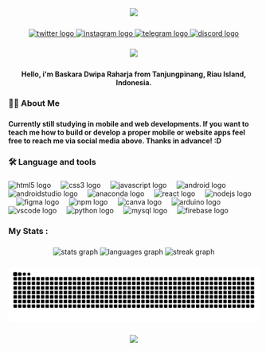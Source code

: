 <div align="center">
  <img height="350" src="https://scontent.ftnj1-1.fna.fbcdn.net/v/t1.6435-9/159420184_769474323751712_6003042139941300444_n.jpg?_nc_cat=102&ccb=1-7&_nc_sid=86c6b0&_nc_eui2=AeFwEjuHM0yFb5G7Btl-rYVNXOvYKeqpWpJc69gp6qlakpObbnMFxuqLvFiiicKMrqp37EHEuLPAUI0z-pSYLKNa&_nc_ohc=gNg9Msrh2PEQ7kNvgEO73Oc&_nc_zt=23&_nc_ht=scontent.ftnj1-1.fna&_nc_gid=AMMnwzV6kgqMDe63Wdppc51&oh=00_AYC_SeOvwfbWOgAMTurCswjwaj5xDlfDJs3qN97OrL6SNw&oe=6763EDF8"  />
</div>

###

<div align="center">
  <a href="https://x.com/ba_skraaa" target="_blank">
    <img src="https://img.shields.io/static/v1?message=Twitter&logo=twitter&label=&color=1DA1F2&logoColor=white&labelColor=&style=for-the-badge" height="25" alt="twitter logo"  />
  </a>
  <a href="https://www.instagram.com/ba_skraaa" target="_blank">
    <img src="https://img.shields.io/static/v1?message=Instagram&logo=instagram&label=&color=E4405F&logoColor=white&labelColor=&style=for-the-badge" height="25" alt="instagram logo"  />
  </a>
  <a href="https://t.me/buzzkara" target="_blank">
    <img src="https://img.shields.io/static/v1?message=Telegram&logo=telegram&label=&color=2CA5E0&logoColor=white&labelColor=&style=for-the-badge" height="25" alt="telegram logo"  />
  </a>
  <a href="buzzbuzzkara" target="_blank">
    <img src="https://img.shields.io/static/v1?message=Discord&logo=discord&label=&color=7289DA&logoColor=white&labelColor=&style=for-the-badge" height="25" alt="discord logo"  />
  </a>
</div>

###

<div align="center">
  <img src="https://visitor-badge.laobi.icu/badge?page_id=Buzzkara71.Buzzkara71&"  />
</div>

###

<h4 align="center">Hello, i'm Baskara Dwipa Raharja from Tanjungpinang, Riau Island, Indonesia.</h4>

###

<h3 align="left">👩‍💻  About Me</h3>

###

<h4 align="left">Currently still studying in mobile and web developments. If you want to teach me how to build or develop a proper mobile or website apps feel free to reach me via social media above. Thanks in advance! :D</h4>

###

<h3 align="left">🛠 Language and tools</h3>

###

<div align="left">
  <img src="https://cdn.jsdelivr.net/gh/devicons/devicon/icons/html5/html5-original.svg" height="40" alt="html5 logo"  />
  <img width="12" />
  <img src="https://cdn.jsdelivr.net/gh/devicons/devicon/icons/css3/css3-original.svg" height="40" alt="css3 logo"  />
  <img width="12" />
  <img src="https://cdn.jsdelivr.net/gh/devicons/devicon/icons/javascript/javascript-original.svg" height="40" alt="javascript logo"  />
  <img width="12" />
  <img src="https://cdn.jsdelivr.net/gh/devicons/devicon/icons/android/android-original.svg" height="40" alt="android logo"  />
  <img width="12" />
  <img src="https://cdn.jsdelivr.net/gh/devicons/devicon/icons/androidstudio/androidstudio-original.svg" height="40" alt="androidstudio logo"  />
  <img width="12" />
  <img src="https://cdn.jsdelivr.net/gh/devicons/devicon/icons/anaconda/anaconda-original.svg" height="40" alt="anaconda logo"  />
  <img width="12" />
  <img src="https://cdn.jsdelivr.net/gh/devicons/devicon/icons/react/react-original.svg" height="40" alt="react logo"  />
  <img width="12" />
  <img src="https://cdn.simpleicons.org/nodedotjs/339933" height="40" alt="nodejs logo"  />
  <img width="12" />
  <img src="https://cdn.jsdelivr.net/gh/devicons/devicon/icons/figma/figma-original.svg" height="40" alt="figma logo"  />
  <img width="12" />
  <img src="https://cdn.jsdelivr.net/gh/devicons/devicon/icons/npm/npm-original-wordmark.svg" height="40" alt="npm logo"  />
  <img width="12" />
  <img src="https://cdn.jsdelivr.net/gh/devicons/devicon/icons/canva/canva-original.svg" height="40" alt="canva logo"  />
  <img width="12" />
  <img src="https://cdn.jsdelivr.net/gh/devicons/devicon/icons/arduino/arduino-original.svg" height="40" alt="arduino logo"  />
  <img width="12" />
  <img src="https://cdn.jsdelivr.net/gh/devicons/devicon/icons/vscode/vscode-original.svg" height="40" alt="vscode logo"  />
  <img width="12" />
  <img src="https://cdn.jsdelivr.net/gh/devicons/devicon/icons/python/python-original.svg" height="40" alt="python logo"  />
  <img width="12" />
  <img src="https://img.shields.io/badge/MySQL-4479A1?logo=mysql&logoColor=white&style=for-the-badge" height="40" alt="mysql logo"  />
  <img width="12" />
  <img src="https://img.shields.io/badge/Firebase-FFCA28?logo=firebase&logoColor=black&style=for-the-badge" height="40" alt="firebase logo"  />
</div>

###

<h3 align="left">My Stats :</h3>

###

<div align="center">
  <img src="https://github-readme-stats.vercel.app/api?username=Buzzkara71&hide_title=false&hide_rank=false&show_icons=true&include_all_commits=true&count_private=true&disable_animations=false&theme=blueberry&locale=en&hide_border=false&order=1" height="135" alt="stats graph"  />
  <img src="https://github-readme-stats.vercel.app/api/top-langs?username=Buzzkara71&locale=en&hide_title=false&layout=compact&card_width=320&langs_count=5&theme=blueberry&hide_border=false&order=2" height="135" alt="languages graph"  />
  <img src="https://streak-stats.demolab.com?user=Buzzkara71&locale=en&mode=daily&theme=blueberry&hide_border=false&border_radius=5&order=3" height="252" alt="streak graph"  />
</div>

###

<img src="https://raw.githubusercontent.com/Buzzkara71/Buzzkara71/output/snake.svg" alt="Snake animation" />

###

<div align="center">
  <img height="200" src="https://imgflip.com/gif/9avjto"  />
</div>

###
